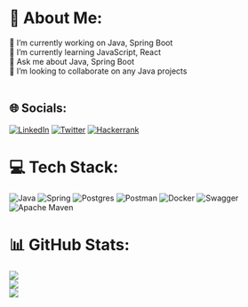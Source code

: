 # 💫 About Me:
🔭 I’m currently working on Java, Spring Boot<br>🌱 I’m currently learning JavaScript, React<br>💬 Ask me about Java, Spring Boot<br>👯 I’m looking to collaborate on any Java projects<br><br>


## 🌐 Socials:
[![LinkedIn](https://img.shields.io/badge/LinkedIn-%230077B5.svg?logo=linkedin&logoColor=white)](https://linkedin.com/in/yasin-aysan) [![Twitter](https://img.shields.io/badge/Twitter-%231DA1F2.svg?logo=Twitter&logoColor=white)](https://twitter.com/yasinnaysann) [![Hackerrank](https://img.shields.io/badge/-Hackerrank-2EC866?style=for-the-badge&logo=HackerRank&logoColor=white)](https://www.hackerrank.com/yaysan00)

# 💻 Tech Stack:
![Java](https://img.shields.io/badge/java-%23ED8B00.svg?style=for-the-badge&logo=java&logoColor=white) ![Spring](https://img.shields.io/badge/spring-%236DB33F.svg?style=for-the-badge&logo=spring&logoColor=white) ![Postgres](https://img.shields.io/badge/postgres-%23316192.svg?style=for-the-badge&logo=postgresql&logoColor=white) ![Postman](https://img.shields.io/badge/Postman-FF6C37?style=for-the-badge&logo=postman&logoColor=white) ![Docker](https://img.shields.io/badge/docker-%230db7ed.svg?style=for-the-badge&logo=docker&logoColor=white) ![Swagger](https://img.shields.io/badge/-Swagger-%23Clojure?style=for-the-badge&logo=swagger&logoColor=white) ![Apache Maven](https://img.shields.io/badge/Apache%20Maven-C71A36?style=for-the-badge&logo=Apache%20Maven&logoColor=white)
# 📊 GitHub Stats:
![](https://github-readme-stats.vercel.app/api?username=yasinaysann&theme=react&hide_border=true&include_all_commits=false&count_private=false)<br/>
![](https://github-readme-streak-stats.herokuapp.com/?user=yasinaysann&theme=react&hide_border=true)<br/>
![](https://github-readme-stats.vercel.app/api/top-langs/?username=yasinaysann&theme=react&hide_border=true&include_all_commits=false&count_private=false&layout=compact)
